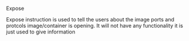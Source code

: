 Expose

Expose instruction is used to tell the users about the image ports and protcols image/container is opening.
It will not have any functionality it is just used to give information